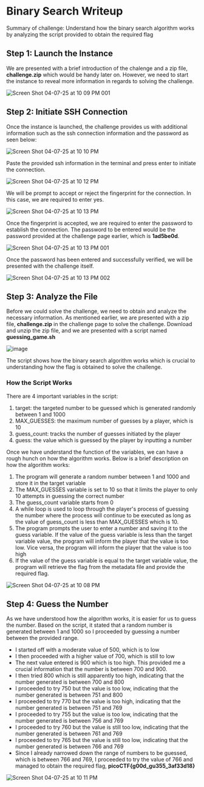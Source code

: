 # Binary Search Writeup
Summary of challenge: Understand how the binary search algorithm works by analyzing the script provided to obtain the required flag

## Step 1: Launch the Instance
We are presented with a brief introduction of the chalenge and a zip file, **challenge.zip** which would be handy later on. However, we need to start the instance to reveal more information in regards to solving the challenge. 

![Screen Shot 04-07-25 at 10 09 PM 001](https://github.com/user-attachments/assets/c360715e-c73a-4855-8966-0d60788b56b5)

## Step 2: Initiate SSH Connection

Once the instance is launched, the challenge provides us with additional information such as the ssh connection information and the password as seen below:

![Screen Shot 04-07-25 at 10 10 PM](https://github.com/user-attachments/assets/d3e74a44-6bd7-4a14-a640-c79a4d7d351f)

Paste the provided ssh information in the terminal and press enter to initiate the connection.

![Screen Shot 04-07-25 at 10 12 PM](https://github.com/user-attachments/assets/7eff039b-ab49-4d8f-8c3a-645c76d4662b)

We will be prompt to accept or reject the fingerprint for the connection. In this case, we are required to enter yes.

![Screen Shot 04-07-25 at 10 13 PM](https://github.com/user-attachments/assets/faa0a5ce-5599-4a1b-8f5f-0bcf5a934da5)

Once the fingerprint is accepted, we are required to enter the password to establish the connection. The password to be entered would be the password provided at the challenge page earlier, which is **1ad5be0d**.

![Screen Shot 04-07-25 at 10 13 PM 001](https://github.com/user-attachments/assets/e3a50d8e-798c-442b-a9ea-f0766f797816)

Once the password has been entered and successfully verified, we will be presented with the challenge itself.

![Screen Shot 04-07-25 at 10 13 PM 002](https://github.com/user-attachments/assets/c39e4455-66c1-45b0-9964-0a64cb5b124b)

## Step 3: Analyze the File
Before we could solve the challenge, we need to obtain and analyze the necessary information. As mentioned earlier, we are presented with a zip file, **challenge.zip** in the challenge page to solve the challenge. Download and unzip the zip file, and we are presented with a script named **guessing_game.sh**

![image](https://github.com/user-attachments/assets/f1a12cc6-3b44-42a3-af10-ed14ab140895)

The script shows how the binary search algorithm works which is crucial to understanding how the flag is obtained to solve the challenge.

### How the Script Works
There are 4 important variables in the script:

1. target: the targeted number to be guessed which is generated randomly between 1 and 1000
2. MAX_GUESSES: the maximum number of guesses by a player, which is 10
3. guess_count: tracks the number of guesses initiated by the player
4. guess: the value which is guessed by the player by inputting a number

Once we have understand the function of the variables, we can have a rough hunch on how the algorithm works. Below is a brief description on how the algorithm works:

1. The program will generate a random number between 1 and 1000 and store it in the target variable
2. The MAX_GUESSES variable is set to 10 so that it limits the player to only 10 attempts in guessing the correct number
3. The guess_count variable starts from 0
4. A while loop is used to loop through the player's process of guessing the number where the process will continue to be executed as long as the value of guess_count is less than MAX_GUESSES which is 10. 
5. The program prompts the user to enter a number and saving it to the guess variable. If the value of the guess variable is less than the target variable value, the program will inform the player that the value is too low. Vice versa, the program will inform the player that the value is too high
6. If the value of the guess variable is equal to the target variable value, the program will retrieve the flag from the metadata file and provide the required flag.

![Screen Shot 04-07-25 at 10 08 PM](https://github.com/user-attachments/assets/fec8a858-873a-41e0-a00a-8a35ecaefb1b)

## Step 4: Guess the Number
As we have understood how the algorithm works, it is easier for us to guess the number. Based on the script, it stated that a random number is generated between 1 and 1000 so I proceeded by guessing a number between the provided range.

- I started off with a moderate value of 500, which is to low
- I then proceeded with a higher value of 700, which is still to low
- The next value entered is 900 which is too high. This provided me a crucial information that the number is between 700 and 900.
- I then tried 800 which is still apparently too high, indicating that the number generated is between 700 and 800
- I proceeded to try 750 but the value is too low, indicating that the number generated is between 751 and 800
- I proceeded to try 770 but the value is too high, indicating that the number generated is between 751 and 769
- I proceeded to try 755 but the value is too low, indicating that the number generated is between 756 and 769
- I proceeded to try 760 but the value is still too low, indicating that the number generated is between 761 and 769
- I proceeded to try 765 but the value is still too low, indicating that the number generated is between 766 and 769
- Since I already narrowed down the range of numbers to be guessed, which is between 766 and 769, I proceeded to try the value of 766 and managed to obtain the required flag, **picoCTF{g00d_gu355_3af33d18}**

![Screen Shot 04-07-25 at 10 11 PM](https://github.com/user-attachments/assets/8c44bee8-74a1-4732-b77f-1889f0eefeda)
